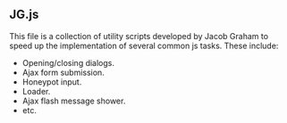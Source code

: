 ## JG.js

This file is a collection of utility scripts developed by Jacob Graham to speed up the implementation of several common js tasks.  These include:

- Opening/closing dialogs.
- Ajax form submission.
- Honeypot input.
- Loader.
- Ajax flash message shower.
- etc.